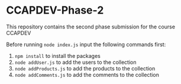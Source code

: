 # CCAPDEV-Phase-2
This repository contains the second phase submission for the course CCAPDEV

Before running `node index.js` input the following commands first:

1. `npm install` to install the packages
2. `node addUser.js` to add the users to the collection
3. `node addProducts.js` to add the products to the collection
4. `node addComments.js` to add the comments to the collection



